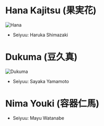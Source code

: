 # Hana Kajitsu (果実花)
![Hana](https://github.com/user-attachments/assets/dc4e9715-6a74-46f8-8bcf-069c5af2c337)
* Seiyuu: Haruka Shimazaki
# Dukuma (豆久真)
![Dukuma](https://github.com/user-attachments/assets/67160063-5ffa-4402-9782-37961145ab13)
* Seiyuu: Sayaka Yamamoto
# Nima Youki (容器仁馬)
* Seiyuu: Mayu Watanabe
